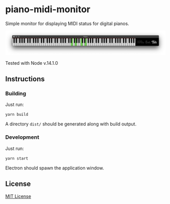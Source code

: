 # piano-midi-monitor

Simple monitor for displaying MIDI status for digital pianos.

![Screenshot](./docs/screenshot.png)

Tested with Node v.14.1.0

## Instructions

### Building

Just run:

```shell script
yarn build
```

A directory `dist/` should be generated along with build output.

### Development

Just run:

```
yarn start
```

Electron should spawn the application window.

## License

[MIT License](./LICENSE)
